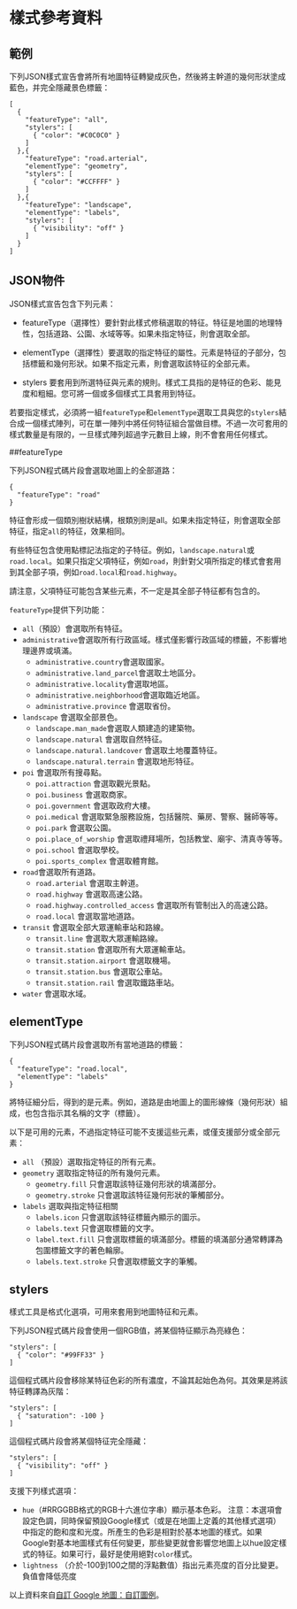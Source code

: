 # 樣式參考資料

## 範例

下列JSON樣式宣告會將所有地圖特征轉變成灰色，然後將主幹道的幾何形狀塗成藍色，并完全隱藏景色標籤：

```
[
  {
    "featureType": "all",
    "stylers": [
      { "color": "#C0C0C0" }
    ]
  },{
    "featureType": "road.arterial",
    "elementType": "geometry",
    "stylers": [
      { "color": "#CCFFFF" }
    ]
  },{
    "featureType": "landscape",
    "elementType": "labels",
    "stylers": [
      { "visibility": "off" }
    ]
  }
]
```

## JSON物件

JSON樣式宣告包含下列元素：

* featureType（選擇性）要針對此樣式修稿選取的特征。特征是地圖的地理特性，包括道路、公園、水域等等。如果未指定特征，則會選取全部。

* elementType（選擇性）要選取的指定特征的屬性。元素是特征的子部分，包括標籤和幾何形狀。如果不指定元素，則會選取該特征的全部元素。

* stylers 要套用到所選特征與元素的規則。樣式工具指的是特征的色彩、能見度和粗細。您可將一個或多個樣式工具套用到特征。

若要指定樣式，必須將一組```featureType```和```elementType```選取工具與您的```stylers```結合成一個樣式陣列，可在單一陣列中將任何特征組合當做目標。不過一次可套用的樣式數量是有限的，一旦樣式陣列超過字元數目上線，則不會套用任何樣式。

##featureType

下列JSON程式碼片段會選取地圖上的全部道路：

```
{
  "featureType": "road"
}
```

特征會形成一個類別樹狀結構，根類別則是all。如果未指定特征，則會選取全部特征，指定```all```的特征，效果相同。

有些特征包含使用點標記法指定的子特征。例如，```landscape.natural```或```road.local```。如果只指定父項特征，例如```road```，則針對父項所指定的樣式會套用到其全部子項，例如```road.local```和```road.highway```。

請注意，父項特征可能包含某些元素，不一定是其全部子特征都有包含的。

```featureType```提供下列功能：
* ```all```（預設）會選取所有特征。
* ```administrative```會選取所有行政區域。樣式僅影響行政區域的標籤，不影響地理邊界或填滿。
  * ```administrative.country```會選取國家。
  * ```administrative.land_parcel```會選取土地區分。
  * ```administrative.locality```會選取地區。
  * ```administrative.neighborhood```會選取臨近地區。
  * ```administrative.province``` 會選取省份。
* ```landscape``` 會選取全部景色。
  * ```landscape.man_made```會選取人類建造的建築物。
  * ```landscape.natural``` 會選取自然特征。
  * ```landscape.natural.landcover``` 會選取土地覆蓋特征。
  * ```landscape.natural.terrain``` 會選取地形特征。
* ```poi``` 會選取所有搜尋點。
  * ```poi.attraction``` 會選取觀光景點。
  * ```poi.business``` 會選取商家。
  * ```poi.government``` 會選取政府大樓。
  * ```poi.medical``` 會選取緊急服務設施，包括醫院、藥房、警察、醫師等等。
  * ```poi.park``` 會選取公園。
  * ```poi.place_of_worship``` 會選取禮拜場所，包括教堂、廟宇、清真寺等等。
  * ```poi.school``` 會選取學校。
  * ```poi.sports_complex``` 會選取體育館。
* ```road```會選取所有道路。
  * ```road.arterial``` 會選取主幹道。
  * ```road.highway``` 會選取高速公路。
  * ```road.highway.controlled_access``` 會選取所有管制出入的高速公路。
  * ```road.local``` 會選取當地道路。
* ```transit``` 會選取全部大眾運輸車站和路線。
  * ```transit.line``` 會選取大眾運輸路線。
  * ```transit.station``` 會選取所有大眾運輸車站。
  * ```transit.station.airport``` 會選取機場。
  * ```transit.station.bus``` 會選取公車站。
  * ```transit.station.rail``` 會選取鐵路車站。
* ```water``` 會選取水域。

## elementType

下列JSON程式碼片段會選取所有當地道路的標籤：

```
{
  "featureType": "road.local",
  "elementType": "labels"
}
```

將特征細分后，得到的是元素。例如，道路是由地圖上的圖形線條（幾何形狀）組成，也包含指示其名稱的文字（標籤）。

以下是可用的元素，不過指定特征可能不支援這些元素，或僅支援部分或全部元素：

* ```all``` （預設）選取指定特征的所有元素。
* ```geometry``` 選取指定特征的所有幾何元素。
  * ```geometry.fill``` 只會選取該特征幾何形狀的填滿部分。
  * ```geometry.stroke``` 只會選取該特征幾何形狀的筆觸部分。
* ```labels``` 選取與指定特征相關    
  * ```labels.icon``` 只會選取該特征標籤內顯示的圖示。
  * ```labels.text``` 只會選取標籤的文字。
  * ```label.text.fill``` 只會選取標籤的填滿部分。標籤的填滿部分通常轉譯為包圍標籤文字的著色輪廓。
  * ```labels.text.stroke``` 只會選取標籤文字的筆觸。

## stylers

樣式工具是格式化選項，可用來套用到地圖特征和元素。

下列JSON程式碼片段會使用一個RGB值，將某個特征顯示為亮綠色：

```
"stylers": [
  { "color": "#99FF33" }
]
```

這個程式碼片段會移除某特征色彩的所有濃度，不論其起始色為何。其效果是將該特征轉譯為灰階：

```
"stylers": [
  { "saturation": -100 }
]
```

這個程式碼片段會將某個特征完全隱藏：

```
"stylers": [
  { "visibility": "off" }
]
```

支援下列樣式選項：
* ```hue```（#RRGGBB格式的RGB十六進位字串）顯示基本色彩。
  注意：本選項會設定色調，同時保留預設Google樣式（或是在地圖上定義的其他樣式選項）中指定的飽和度和光度。所產生的色彩是相對於基本地圖的樣式。如果Google對基本地圖樣式有任何變更，那些變更就會影響您地圖上以hue設定樣式的特征。如果可行，最好是使用絕對```color```樣式。
* ```lightness``` （介於-100到100之間的浮點數值）指出元素亮度的百分比變更。負值會降低亮度 

以上資料來自[自訂 Google 地圖：自訂圖例](https://developers.google.com/maps/documentation/javascript/adding-a-legend?hl=zh-tw)。

&emsp;&emsp;

&nbsp;
